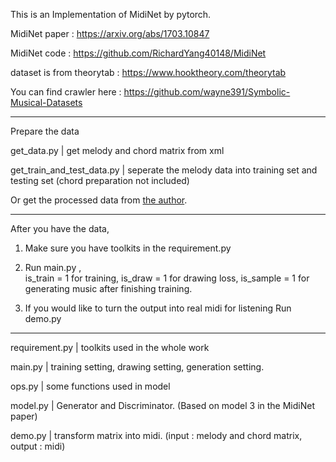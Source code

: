 
This is an Implementation of MidiNet by pytorch.

MidiNet paper : https://arxiv.org/abs/1703.10847 

MidiNet code  : https://github.com/RichardYang40148/MidiNet 

dataset is from theorytab : https://www.hooktheory.com/theorytab 

You can find crawler here : https://github.com/wayne391/Symbolic-Musical-Datasets 




--------------------------------------------------------------------------------------------------
Prepare the data

get_data.py                     |  get melody and chord matrix from xml


get_train_and_test_data.py      |  seperate the melody data into training set and testing set (chord preparation not included)

Or get the processed data from [the author](https://drive.google.com/drive/folders/1kQ9nXolLTOw1MNC8nPNguIXsvAFcwYCw).


--------------------------------------------------------------------------------------------------
After you have the data, 
1. Make sure you have toolkits in the requirement.py
2. Run main.py ,  
  is_train = 1 for training, 
  is_draw = 1 for drawing loss, 
  is_sample = 1 for generating music after finishing training.
  
3. If you would like to turn the output into real midi for listening
  Run demo.py

--------------------------------------------------------------------------------------------------
requirement.py                  |  toolkits used in the whole work

main.py                         |  training setting, drawing setting, generation setting.

ops.py                          |  some functions used in model

model.py                        |  Generator and Discriminator.   (Based on model 3 in the MidiNet paper)

demo.py                         |  transform matrix into midi. (input : melody and chord matrix, output : midi)




